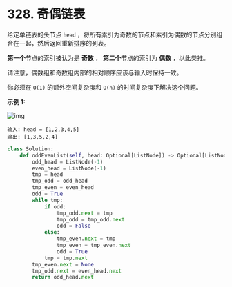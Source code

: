 # 328. 奇偶链表

给定单链表的头节点 `head` ，将所有索引为奇数的节点和索引为偶数的节点分别组合在一起，然后返回重新排序的列表。

**第一个**节点的索引被认为是 **奇数** ， **第二个**节点的索引为 **偶数** ，以此类推。

请注意，偶数组和奇数组内部的相对顺序应该与输入时保持一致。

你必须在 `O(1)` 的额外空间复杂度和 `O(n)` 的时间复杂度下解决这个问题。

 

**示例 1:**

![img](https://assets.leetcode.com/uploads/2021/03/10/oddeven-linked-list.jpg)

```
输入: head = [1,2,3,4,5]
输出: [1,3,5,2,4]
```



```python
class Solution:
    def oddEvenList(self, head: Optional[ListNode]) -> Optional[ListNode]:
        odd_head = ListNode(-1)
        even_head = ListNode(-1)
        tmp = head
        tmp_odd = odd_head
        tmp_even = even_head
        odd = True
        while tmp:
            if odd:
                tmp_odd.next = tmp
                tmp_odd = tmp_odd.next
                odd = False
            else:
                tmp_even.next = tmp
                tmp_even = tmp_even.next
                odd = True
            tmp = tmp.next
        tmp_even.next = None
        tmp_odd.next = even_head.next
        return odd_head.next
```

